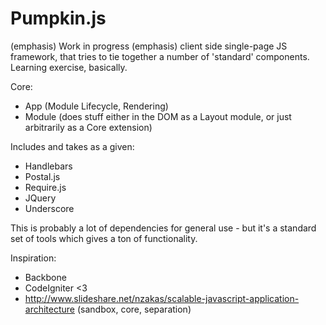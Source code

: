 Pumpkin.js
==========

(emphasis) Work in progress (emphasis) client side single-page JS framework, that tries to tie together a number of 
'standard' components. Learning exercise, basically.

Core:
- App (Module Lifecycle, Rendering)
- Module (does stuff either in the DOM as a Layout module, or just arbitrarily as a Core extension)

Includes and takes as a given:

- Handlebars
- Postal.js
- Require.js
- JQuery
- Underscore

This is probably a lot of dependencies for general use - but it's a standard set of tools which gives a ton
of functionality.


Inspiration:

- Backbone
- CodeIgniter <3
- http://www.slideshare.net/nzakas/scalable-javascript-application-architecture (sandbox, core, separation)


